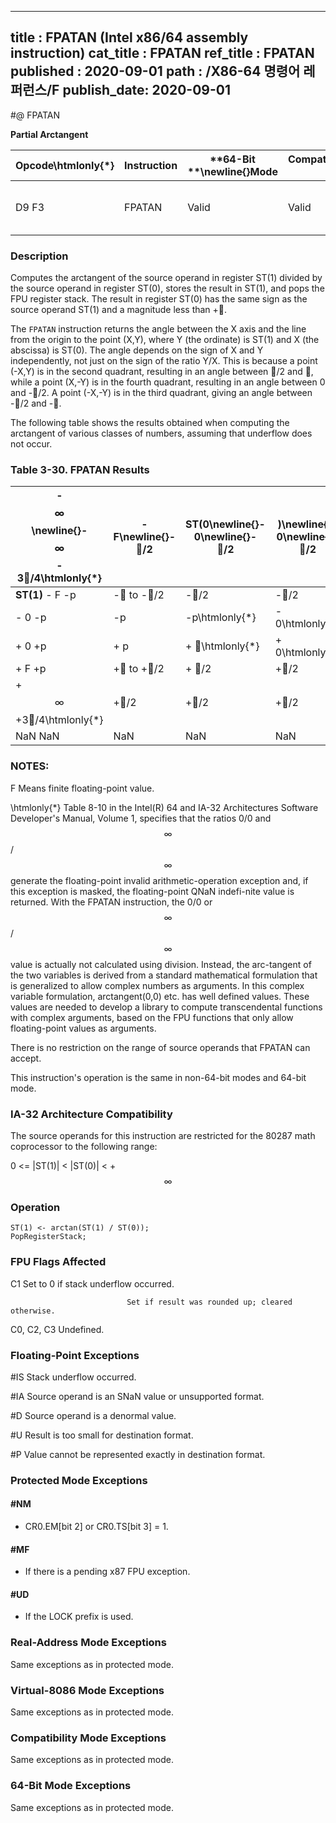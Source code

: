 ----------------------------
title : FPATAN (Intel x86/64 assembly instruction)
cat_title : FPATAN
ref_title : FPATAN
published : 2020-09-01
path : /X86-64 명령어 레퍼런스/F
publish_date: 2020-09-01
----------------------------
#@ FPATAN

**Partial Arctangent**

|**Opcode\htmlonly{*}**|**Instruction**|**64-Bit **\newline{}**Mode**|**Compat/**\newline{}**Leg Mode**|**Description**|
|----------------------|---------------|-----------------------------|---------------------------------|---------------|
|D9 F3|FPATAN|Valid|Valid|Replace ST(1) with arctan(ST(1)/ST(0)) and pop the register stack.|
### Description


Computes the arctangent of the source operand in register ST(1) divided by the source operand in register ST(0), stores the result in ST(1), and pops the FPU register stack. The result in register ST(0) has the same sign as the source operand ST(1) and a magnitude less than +.

The `FPATAN` instruction returns the angle between the X axis and the line from the origin to the point (X,Y), where Y (the ordinate) is ST(1) and X (the abscissa) is ST(0). The angle depends on the sign of X and Y independently, not just on the sign of the ratio Y/X. This is because a point (-X,Y) is in the second quadrant, resulting in an angle between /2 and , while a point (X,-Y) is in the fourth quadrant, resulting in an angle between 0 and -/2. A point (-X,-Y) is in the third quadrant, giving an angle between -/2 and -.

The following table shows the results obtained when computing the arctangent of various classes of numbers, assuming that underflow does not occur.

### Table 3-30.  FPATAN Results


|- $$\infty$$\newline{}- $$\infty$$ - 3/4\htmlonly{*}|- F\newline{}- /2|**ST(0**\newline{}- 0\newline{}- /2|**)**\newline{}+ 0\newline{}- /2|+ F\newline{}- /2|+ $$\infty$$\newline{}- /4\htmlonly{*}|NaN\newline{}NaN|
|-----------------------------------------------------|------------------|------------------------------------|---------------------------------|------------------|---------------------------------------|----------------|
|**ST(1)** - F -p|- to -/2|-/2|-/2|-/2 to -0|- 0|NaN|
|- 0 -p|-p|-p\htmlonly{*}|- 0\htmlonly{*}|- 0|- 0|NaN|
|+ 0 +p|+ p|+ \htmlonly{*}|+ 0\htmlonly{*}|+ 0|+ 0|NaN|
|+ F +p|+ to +/2|+ /2|+/2|+/2 to +0|+ 0|NaN|
|+ $$\infty$$ +3/4\htmlonly{*}|+/2|+/2|+/2|+ /2|+ /4\htmlonly{*}|NaN|
|NaN NaN|NaN|NaN|NaN|NaN|NaN|NaN|
###  NOTES:


F Means finite floating-point value.

 \htmlonly{*} Table 8-10 in the Intel(R) 64 and IA-32 Architectures Software Developer's Manual, Volume 1, specifies that the ratios 0/0 and $$\infty$$/$$\infty$$ generate the floating-point invalid arithmetic-operation exception and, if this exception is masked, the floating-point QNaN indefi-nite value is returned. With the FPATAN instruction, the 0/0 or $$\infty$$/$$\infty$$ value is actually not calculated using division. Instead, the arc-tangent of the two variables is derived from a standard mathematical formulation that is generalized to allow complex numbers as arguments. In this complex variable formulation, arctangent(0,0) etc. has well defined values. These values are needed to develop a library to compute transcendental functions with complex arguments, based on the FPU functions that only allow floating-point values as arguments.

There is no restriction on the range of source operands that FPATAN can accept.

This instruction's operation is the same in non-64-bit modes and 64-bit mode.

### IA-32 Architecture Compatibility


The source operands for this instruction are restricted for the 80287 math coprocessor to the following range:

0 <= |ST(1)| < |ST(0)| < +$$\infty$$


### Operation

```info-verb
ST(1) <- arctan(ST(1) / ST(0));
PopRegisterStack;
```
### FPU Flags Affected


C1 Set to 0 if stack underflow occurred.

                              Set if result was rounded up; cleared otherwise.

C0, C2, C3  Undefined.

### Floating-Point Exceptions


#IS Stack underflow occurred.

#IA Source operand is an SNaN value or unsupported format.

#D Source operand is a denormal value.

#U Result is too small for destination format.

#P Value cannot be represented exactly in destination format.


### Protected Mode Exceptions

#### #NM
* CR0.EM[bit 2] or CR0.TS[bit 3] = 1.

#### #MF
* If there is a pending x87 FPU exception.

#### #UD
* If the LOCK prefix is used.

### Real-Address Mode Exceptions



Same exceptions as in protected mode.


### Virtual-8086 Mode Exceptions



Same exceptions as in protected mode.


### Compatibility Mode Exceptions



Same exceptions as in protected mode.


### 64-Bit Mode Exceptions



Same exceptions as in protected mode.


